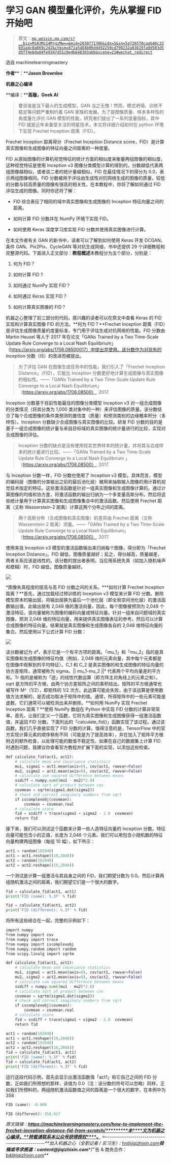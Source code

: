 # 学习 GAN 模型量化评价，先从掌握 FID 开始吧

> 原文：[`mp.weixin.qq.com/s?__biz=MzA3MzI4MjgzMw==&mid=2650771706&idx=5&sn=5a726570caab46c33b91a4c0a669c2d2&chksm=871a5484b06ddd92259cd790232a83619fa9d503d5d5ff4e6da84fe9347d51c0e4b648303abb&scene=21#wechat_redirect`](http://mp.weixin.qq.com/s?__biz=MzA3MzI4MjgzMw==&mid=2650771706&idx=5&sn=5a726570caab46c33b91a4c0a669c2d2&chksm=871a5484b06ddd92259cd790232a83619fa9d503d5d5ff4e6da84fe9347d51c0e4b648303abb&scene=21#wechat_redirect)

选自 machinelearningmastery

**作者****：****Jason Brownlee**

**机器之心编译**

**编译：****高璇，Geek AI**

> 要说谁是当下最火的生成模型，GAN 当之无愧！然而，模式坍塌、训练不稳定等问题严重制约着 GAN 家族的发展。为了提图像质量、样本多样性的角度量化评价 GAN 模型的性能，研究者们提出了一系列度量指标，其中 FID 就是近年来备受关注的明星技术，本文将详细介绍如何在 python 环境下实现 Frechet Inception 距离（FID）。

Frechet Inception 距离得分（Frechet Inception Distance score，FID）是计算真实图像和生成图像的特征向量之间距离的一种度量。

FID 从原始图像的计算机视觉特征的统计方面的相似度来衡量两组图像的相似度，这种视觉特征是使用 Inception v3 图像分类模型计算的得到的。分数越低代表两组图像越相似，或者说二者的统计量越相似，FID 在最佳情况下的得分为 0.0，表示两组图像相同。FID 分数被用于评估由生成性对抗网络生成的图像的质量，较低的分数与较高质量的图像有很高的相关性。在本教程中，你将了解如何通过 FID 评估生成的图像。同时你还将了解：

*   FID 综合表征了相同的域中真实图像和生成图像的 Inception 特征向量之间的距离。

*   如何计算 FID 分数并在 NumPy 环境下实现 FID。

*   如何使用 Keras 深度学习库实现 FID 分数并使用真实图像进行计算。

在本文作者有关 GAN 的新书中，读者可以了解到如何使用 Keras 开发 DCGAN、条件 GAN、Pix2Pix、CycleGAN 等对抗生成网络，书中还提供 29 个详细教程和完整源代码。下面进入正文部分：**教程概述**本教程分为五个部分，分别是：

1.  何为 FID？

2.  如何计算 FID？

3.  如何通过 NumPy 实现 FID？

4.  如何通过 Keras 实现 FID？

5.  如何计算真实图像的 FID？

机器之心整理了前三部分的代码，感兴趣的读者可以在原文中查看 Keras 的 FID 实现和计算真实图像 FID 的方法。**何为 FID？**Frechet Inception 距离（FID）是评估生成图像质量的度量标准，专门用于评估生成对抗网络的性能。FID 分数由 Martin Heusel 等人于 2017 年在论文「GANs Trained by a Two Time-Scale Update Rule Converge to a Local Nash Equilibrium」（https://arxiv.org/abs/1706.08500017）中提出并使用。该分数作为对现有的 Inception 分数（IS）的改进而被提出。

> 为了评估 GAN 在图像生成任务中的性能，我们引入了「Frechet Inception Distance」（FID），它能比 Inception 分数更好地计算生成图像与真实图像的相似性。——「GANs Trained by a Two Time-Scale Update Rule Converge to a Local Nash Equilibrium」（https://arxiv.org/abs/1706.08500）, 2017.

Inception 分数基于目前性能最佳的图像分类模型 Inception v3 对一组合成图像的分类情况（将其分类为 1,000 类对象中的一种）来评估图像的质量。该分数结合了每个合成图像的条件类预测的置信度（质量）和预测类别的边缘概率积分（多样性）。Inception 分数缺少合成图像与真实图像的比较。研发 FID 分数的目的是基于一组合成图像的统计量与来自目标域的真实图像的统计量进行的比较，实现对合成图像的评估。

> Inception 分数的缺点是没有使用现实世界样本的统计量，并将其与合成样本的统计量进行比较。——「GANs Trained by a Two Time-Scale Update Rule Converge to a Local Nash Equilibrium 」（https://arxiv.org/abs/1706.08500）, 2017.

与 Inception 分数一样，FID 分数也使用了 Inception v3 模型。具体而言，模型的编码层（图像的分类输出之前的最后池化层）被用来抽取输入图像的用计算机视觉技术指定的特征。这些激活函数是针对一组真实图像和生成图像计算的。通过计算图像的均值和协方差，将激活函数的输出归纳为一个多变量高斯分布。然后将这些统计量用于计算真实图像和生成图像集合中的激活函数。然后使用 Frechet 距离（又称 Wasserstein-2 距离）计算这两个分布之间的距离。

> 两个高斯分布（合成图像和真实图像）的差异由 Frechet 距离（又称 Wasserstein-2 距离）测量。——「GANs Trained by a Two Time-Scale Update Rule Converge to a Local Nash Equilibrium」（https://arxiv.org/abs/1706.08500）, 2017.

使用来自 Inception v3 模型的激活函数输出来归纳每个图像，得分即为「Frechet Inception Distance」。FID 越低，图像质量越好；反之，得分越高，质量越差，两者关系应该是线性的。该分数的提出者表明，当应用系统失真（如加入随机噪声和模糊）时，FID 越低，图像质量越好。

![](img/6294647ce73e4621dee2e9d94aae4937.jpg)

*图像失真程度的提高与高 FID 分数之间的关系。***如何计算 Frechet Inception 距离？**首先，通过加载经过预训练的 Inception v3 模型来计算 FID 分数。删除模型原本的输出层，将输出层换为最后一个池化层（即全局空间池化层）的激活函数输出值。此输出层有 2,048 维的激活向量，因此，每个图像被预测为 2,048 个激活特征。该向量被称为图像的编码向量或特征向量。针对一组来自问题域的真实图像，预测 2,048 维的特征向量，用来提供真实图像表征的参考。然后可以计算合成图像的特征向量。结果就是真实图像和生成图像各自的 2,048 维特征向量的集合。然后使用以下公式计算 FID 分数：

![](img/7a9616c50590cf5f8bd95961d05d1a6e.jpg)

该分数被记为 d²，表示它是一个有平方项的距离。「mu_1」和「mu_2」指的是真实图像和生成图像的特征均值（例如，2,048 维的元素向量，其中每个元素都是在图像中观察到的平均特征）。C_1 和 C_2 是真实图像的和生成图像的特征向量的协方差矩阵，通常被称为 sigma。|| mu_1-mu_2 ||² 代表两个平均向量差的平方和。Tr 指的是被称为「迹」的线性代数运算（即方阵主对角线上的元素之和）。sqrt 是方阵的平方根，由两个协方差矩阵之间的乘积给出。矩阵的平方根通常也被写作 M^（1/2），即矩阵的 1/2 次方。此运算可能会失败，由于该运算是使用数值方法求解的，是否成功取决于矩阵中的值。通常，所得矩阵中的一些元素可能是虚数，它们通常可以被检测出来并删除。**如何用 NumPy 实现 Frechet Inception 距离？**使用 NumPy 数组在 Python 中实现 FID 分数的计算非常简单。首先，让我们定义一个函数，它将为真实图像和生成图像获得一组激活函数值，并返回 FID 分数。下面列出的「calculate_fid()」函数实现了该过程。通过该函数，我们几乎直接实现了 FID 分数的计算。值得注意的是，TensorFlow 中的官方实现计算元素的顺序稍有不同（可能是为了提高效率），并在加入了矩阵平方根附近的额外检查，以处理可能的数值不稳定性。如果在自己的数据集上计算 FID 时遇到问题，我建议你查看官方教程并扩展下面的实现，以添加这些检查。

```py
def calculate_fid(act1, act2):
    # calculate mean and covariance statistics
    mu1, sigma1 = act1.mean(axis=0), cov(act1, rowvar=False)
    mu2, sigma2 = act2.mean(axis=0), cov(act2, rowvar=False)
    # calculate sum squared difference between means
    ssdiff = numpy.sum((mu1 - mu2)*2.0)
    # calculate sqrt of product between cov
    covmean = sqrtm(sigma1.dot(sigma2))
    # check and correct imaginary numbers from sqrt
    if iscomplexobj(covmean):
        covmean = covmean.real
    # calculate score
    fid = ssdiff + trace(sigma1 + sigma2 - 2.0  covmean)
    return fid 
```

接下来，我们可以测试这个函数来计算一些人造特征向量的 Inception 分数。特征向量可能包含小的正值，长度为 2,048 个元素。我们可以用包含小随机数的特征向量构建两组图像（每组 10 幅），如下所示：

```py
act1 = random(102048)
act1 = act1.reshape((10,2048))
act2 = random(102048)
act2 = act2.reshape((10,2048)) 
```

一个测试是计算一组激活与其自身之间的 FID，我们期望分数为 0.0。然后计算两组随机激活之间的距离，我们期望它们是一个很大的数字。

```py
fid = calculate_fid(act1, act1)
print('FID (same): %.3f' % fid)

fid = calculate_fid(act1, act2)
print('FID (different): %.3f' % fid) 
```

将所有这些结合在一起，完整的示例如下：

```py
import numpy
from numpy import cov
from numpy import trace
from numpy import iscomplexobj
from numpy.random import random
from scipy.linalg import sqrtm

def calculate_fid(act1, act2):
    # calculate mean and covariance statistics
    mu1, sigma1 = act1.mean(axis=0), cov(act1, rowvar=False)
    mu2, sigma2 = act2.mean(axis=0), cov(act2, rowvar=False)
    # calculate sum squared difference between means
    ssdiff = numpy.sum((mu1 - mu2)*2.0)
    # calculate sqrt of product between cov
    covmean = sqrtm(sigma1.dot(sigma2))
    # check and correct imaginary numbers from sqrt
    if iscomplexobj(covmean):
        covmean = covmean.real
    # calculate score
    fid = ssdiff + trace(sigma1 + sigma2 - 2.0  covmean)
    return fid

act1 = random(102048)
act1 = act1.reshape((10,2048))
act2 = random(102048)
act2 = act2.reshape((10,2048))
fid = calculate_fid(act1, act1)
print('FID (same): %.3f' % fid)
fid = calculate_fid(act1, act2)
print('FID (different): %.3f' % fid) 
```

运行这段代码示例，首先会显示出激活函数值「act1」和它自己之间的 FID 分数，正如我们所预想的那样，该值为 0.0（注：该分数的符号可以忽略）同样，正如我们所预料的，两组随机激活函数值之间的距离是一个很大的数字，在本例中为 358

```py
FID (same): -0.000

FID (different): 358.927 
```

*原文链接：**https://machinelearningmastery.com/how-to-implement-the-frechet-inception-distance-fid-from-scratch/*********本****文为机器之心编译，**转载请联系本公众号获得授权****。**
✄------------------------------------------------**加入机器之心（全职记者 / 实习生）：hr@jiqizhixin.com****投稿或寻求报道：**content**@jiqizhixin.com****广告 & 商务合作：bd@jiqizhixin.com**